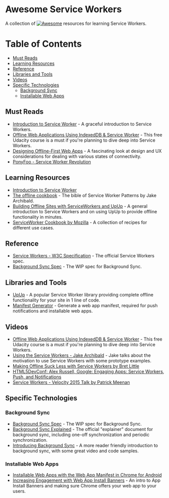 # Awesome Service Workers
A collection of [![Awesome](https://cdn.rawgit.com/sindresorhus/awesome/d7305f38d29fed78fa85652e3a63e154dd8e8829/media/badge.svg)](https://github.com/sindresorhus/awesome) resources for learning Service Workers.

# Table of Contents

- [Must Reads](#must-reads)
- [Learning Resources](#learning-resources)
- [Reference](#reference)
- [Libraries and Tools](#libraries-and-tools)
- [Videos](#videos)
- [Specific Technologies](#specific-technologies)
  - [Background Sync](#background-sync)
  - [Installable Web Apps](#installable-web-apps)

## Must Reads

- [Introduction to Service Worker](http://www.html5rocks.com/en/tutorials/service-worker/introduction/) - A graceful introduction to Service Workers.
- [Offline Web Applications Using IndexedDB & Service Worker](https://www.udacity.com/course/offline-web-applications--ud899) - This free Udacity course is a must if you're planning to dive deep into Service Workers.
- [Designing Offline-First Web Apps](http://alistapart.com/article/offline-first) - A fascinating look at design and UX considerations for dealing with various states of connectivity.
- [PonyFoo - Service Worker Revolution](https://ponyfoo.com/articles/serviceworker-revolution)

## Learning Resources

- [Introduction to Service Worker](http://www.html5rocks.com/en/tutorials/service-worker/introduction/)
- [The offline cookbook](https://jakearchibald.com/2014/offline-cookbook/) - The bible of Service Worker Patterns by Jake Archibald.
- [Building Offline Sites with ServiceWorkers and UpUp](https://dev.opera.com/articles/offline-with-upup-service-workers/) - A general introduction to Service Workers and on using UpUp to provide offline functionality in minutes.
- [ServiceWorker Cookbook by Mozilla](https://serviceworke.rs/) - A collection of recipes for different use cases.

## Reference

- [Service Workers - W3C Specification](https://www.w3.org/TR/service-workers/) - The official Service Workers spec.
- [Background Sync Spec](https://wicg.github.io/BackgroundSync/spec/) - The WIP spec for Background Sync.

## Libraries and Tools

- [UpUp](http://upup.rocks/) - A popular Service Worker library providing complete offline functionality for your site in 1 line of code.
- [Manifest Generator](https://brucelawson.github.io/manifest/) - Generate a web app manifest, required for push notifications and installable web apps.

## Videos

- [Offline Web Applications Using IndexedDB & Service Worker](https://www.udacity.com/course/offline-web-applications--ud899) - This free Udacity course is a must if you're planning to dive deep into Service Workers.
- [Using the Service Workers - Jake Archibald](https://www.youtube.com/watch?v=SdMxGNkZqnU) - Jake talks about the motivation to use Service Workers with some prototype examples.
- [Making Offline Suck Less with Service Workers by Bret Little](https://www.youtube.com/watch?v=nqecpa6MtZ0)
- [HTML5DevConf: Alex Russell, Google: Engaging Apps: Service Workers, Push, and Notifications](https://www.youtube.com/watch?v=vuMgfWUdTZU)
- [Service Workers - Velocity 2015 Talk by Patrick Meenan](https://www.youtube.com/watch?v=3ol3-kvCNeQ)

## Specific Technologies

### Background Sync

- [Background Sync Spec](https://wicg.github.io/BackgroundSync/spec/) - The WIP spec for Background Sync.
- [Background Sync Explained](https://github.com/WICG/BackgroundSync/blob/master/explainer.md) - The official "explainer" document for background sync, including one-off synchronization and periodic synchronization.
- [Introducing Background Sync](https://developers.google.com/web/updates/2015/12/background-sync?hl=en) - A more reader friendly introduction to background sync, with some great video and code samples.

### Installable Web Apps

- [Installable Web Apps with the Web App Manifest in Chrome for Android](https://developers.google.com/web/updates/2014/11/Support-for-installable-web-apps-with-webapp-manifest-in-chrome-38-for-Android)
- [Increasing Engagement with Web App Install Banners](https://developers.google.com/web/updates/2015/03/increasing-engagement-with-app-install-banners-in-chrome-for-android?hl=en) - An intro to App Install Banners and making sure Chrome offers your web app to your users.
